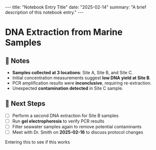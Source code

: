 --- title: "Notebook Entry Title" date: "2025-02-14" summary: "A brief description of this notebook entry." ---

# DNA Extraction from Marine Samples  

## 📝 Notes  
- **Samples collected at 3 locations**: Site A, Site B, and Site C.  
- Initial concentration measurements suggest **low DNA yield at Site B**.  
- PCR amplification results were **inconclusive**, requiring re-extraction.  
- Unexpected **contamination detected** in Site C sample.  

## 📌 Next Steps  
- [ ] Perform a second DNA extraction for Site B samples  
- [ ] Run **gel electrophoresis** to verify PCR results  
- [ ] Filter seawater samples again to remove potential contaminants  
- [ ] Meet with Dr. Smith on **2025-02-16** to discuss protocol changes  

Entering this to see if this works

